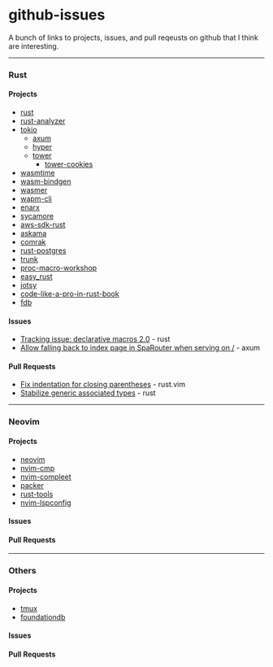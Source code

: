 # github-issues
A bunch of links to projects, issues, and pull reqeusts on github that I think are interesting.

---
### Rust

#### Projects
- [rust](https://github.com/rust-lang/rust)
- [rust-analyzer](https://github.com/rust-analyzer/rust-analyzer)
- [tokio](https://github.com/tokio-rs/tokio)
    * [axum](https://github.com/tokio-rs/axum)
        <!-- - [AxumCSRF](https://github.com/AscendingCreations/AxumCSRF) -->
    * [hyper](https://github.com/hyperium/hyper)
    * [tower](https://github.com/tower-rs/tower)
        - [tower-cookies](https://github.com/imbolc/tower-cookies)
- [wasmtime](https://github.com/bytecodealliance/wasmtime)
- [wasm-bindgen](https://github.com/rustwasm/wasm-bindgen)
- [wasmer](https://github.com/wasmerio/wasmer)
- [wapm-cli](https://github.com/wasmerio/wapm-cli)
- [enarx](https://github.com/enarx/enarx)
- [sycamore](https://github.com/sycamore-rs/sycamore)
- [aws-sdk-rust](https://github.com/awslabs/aws-sdk-rust)
- [askama](https://github.com/djc/askama)
- [comrak](https://github.com/kivikakk/comrak)
- [rust-postgres](https://github.com/sfackler/rust-postgres)
- [trunk](https://github.com/thedodd/trunk)
- [proc-macro-workshop](https://github.com/dtolnay/proc-macro-workshop)
- [easy_rust](https://github.com/Dhghomon/easy_rust)
- [jotsy](https://github.com/ohsayan/jotsy)
- [code-like-a-pro-in-rust-book](https://github.com/brndnmtthws/code-like-a-pro-in-rust-book)
- [fdb](https://github.com/fdb-rs/fdb)

#### Issues
- [Tracking issue: declarative macros 2.0](https://github.com/rust-lang/rust/issues/39412) - rust
- [Allow falling back to index page in SpaRouter when serving on /](https://github.com/tokio-rs/axum/issues/933) - axum

#### Pull Requests
- [Fix indentation for closing parentheses](https://github.com/rust-lang/rust.vim/pull/444) - rust.vim
- [Stabilize generic associated types](https://github.com/rust-lang/rust/pull/96709) - rust

---
### Neovim

#### Projects
- [neovim](https://github.com/neovim/neovim)
- [nvim-cmp](https://github.com/hrsh7th/nvim-cmp)
- [nvim-compleet](https://github.com/noib3/nvim-compleet)
- [packer](https://github.com/wbthomason/packer.nvim)
- [rust-tools](https://github.com/simrat39/rust-tools.nvim)
- [nvim-lspconfig](https://github.com/neovim/nvim-lspconfig)

#### Issues

#### Pull Requests

---
### Others

#### Projects
- [tmux](https://github.com/tmux/tmux)
- [foundationdb](https://github.com/apple/foundationdb/)

#### Issues

#### Pull Requests

